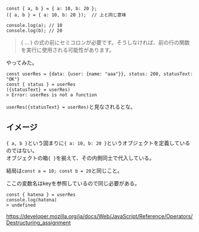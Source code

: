 ```
const { a, b } = { a: 10, b: 20 };
({ a, b } = { a: 10, b: 20 });  // 上と同じ意味

console.log(a); // 10
console.log(b); // 20
```

> ( ... ) の式の前にセミコロンが必要です。そうしなければ、前の行の関数を実行に使用される可能性があります。

やってみた。

```
const userRes = {data: {user: {name: "aaa"}}, status: 200, statusText: "OK"}
const { status } = userRes
({statusText} = userRes)
> Error: userRes is not a function
```

`userRes({statusText} = userRes)`と見なされるとな。

## イメージ

`{ a, b }`という固まりに`{ a: 10, b: 20 }`というオブジェクトを定義しているのではない。<br>
オブジェクトの箱`{ }`を揃えて、その内側同士で代入している。<br>

結局は`const a = 10; const b = 20`と同じこと。

ここの変数名はkeyを参照しているので同じ必要がある。

```
const { hatena } = userRes
console.log(hatena)
> undefined
```

https://developer.mozilla.org/ja/docs/Web/JavaScript/Reference/Operators/Destructuring_assignment
